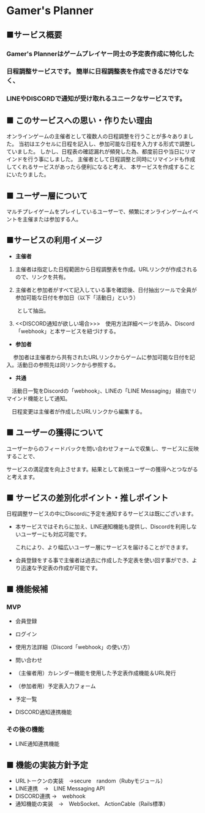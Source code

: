 # Gamer's Planner
## ■サービス概要
### Gamer's Plannerはゲームプレイヤー同士の予定表作成に特化した

### 日程調整サービスです。 簡単に日程調整表を作成できるだけでなく、

### **LINEやDISCORDで通知が受け取れるユニークなサービスです**。

## ■ このサービスへの思い・作りたい理由
オンラインゲームの主催者として複数人の日程調整を行うことが多々ありました。
当初はエクセルに日程を記入し、参加可能な日程を入力する形式で調整していました。
しかし、日程表の確認漏れが頻発した為、都度前日や当日にリマインドを行う事にしました。
主催者として日程調整と同時にリマインドも作成してくれるサービスがあったら便利になると考え、
本サービスを作成することにいたりました。

## ■ ユーザー層について
マルチプレイゲームをプレイしているユーザーで、頻繁にオンラインゲームイベントを主催または参加する人。

## ■サービスの利用イメージ
- **主催者**
 1. 主催者は指定した日程範囲から日程調整表を作成。URLリンクが作成されるので、リンクを共有。

 2. 主催者と参加者がすべて記入している事を確認後、日付抽出ツールで全員が参加可能な日付を参加日（以下「活動日」という）

　　として抽出。

 3. <<DISCORD通知が欲しい場合>>>　使用方法詳細ページを読み、Discord「webhook」と本サービスを紐づけする。
  
- **参加者**

　 参加者は主催者から共有されたURLリンクからゲームに参加可能な日付を記入。活動日の参照先は同リンクから参照する。
 
- **共通**

　活動日一覧をDiscordの「webhook」、LINEの「LINE Messaging」 経由でリマインド機能として通知。 

　日程変更は主催者が作成したURLリンクから編集する。

## ■ ユーザーの獲得について
ユーザーからのフィードバックを問い合わせフォームで収集し、サービスに反映することで、

サービスの満足度を向上させます。結果として新規ユーザーの獲得へとつながると考えます。

## ■ サービスの差別化ポイント・推しポイント
日程調整サービスの中にDiscordに予定を通知するサービスは既にございます。

 - 本サービスではそれらに加え、LINE通知機能も提供し、Discordを利用しないユーザーにも対応可能です。

   これにより、より幅広いユーザー層にサービスを届けることができます。

 - 会員登録をする事で主催者は過去に作成した予定表を使い回す事ができ、より迅速な予定表の作成が可能です。

## ■ 機能候補
### MVP
- 会員登録
- ログイン
- 使用方法詳細（Discord「webhook」の使い方）
- 問い合わせ
- （主催者用）カレンダー機能を使用した予定表作成機能＆URL発行

- （参加者用）予定表入力フォーム
- 予定一覧
- DISCORD通知連携機能

### その後の機能
- LINE通知連携機能

## ■ 機能の実装方針予定
-  URLトークンの実装　→secure　random（Rubyモジュール）
-  LINE連携　→　LINE Messaging API
-  DISCORD連携 →　webhook
-  通知機能の実装　→　WebSocket、 ActionCable（Rails標準）


